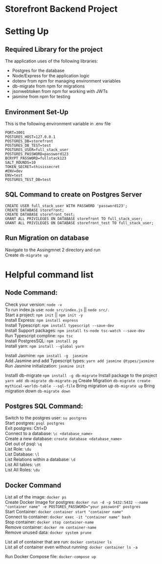 # Storefront Backend Project

# Setting Up
## Required Library for the project
The application uses of the following libraries:
- Postgres for the database
- Node/Express for the application logic
- dotenv from npm for managing environment variables
- db-migrate from npm for migrations
- jsonwebtoken from npm for working with JWTs
- jasmine from npm for testing


## Environment Set-Up
This is the following environment variable in .env file
```
PORT=3001
POSTGRES_HOST=127.0.0.1
POSTGRES_DB=storefront
POSTGRES_DB_TEST=test
POSTGRES_USER=full_stack_user
POSTGRES_PASSWORD=password123
BCRYPT_PASSWORD=fullstack123
SALT_ROUNDS=10
TOKEN_SECRET=thisissecret
#ENV=dev
ENV=test
POSTGRES_TEST_DB=test
```
## SQL Command to create on Postgres Server
```
CREATE USER full_stack_user WITH PASSWORD 'password123';
CREATE DATABASE storefront;
CREATE DATABASE storefront_test;
GRANT ALL PRIVILEGES ON DATABASE storefront TO full_stack_user;
GRANT ALL PRIVILEGES ON DATABASE storefront_test TO full_stack_user;
```
## Run Migration on database
Navigate to the Assingmnet 2 directory and run  <br/>
Create 
`db-migrate up`


# Helpful command list
## Node Command:
Check your version: `node -v`  <br/>
To run index.js use: `node src/index.js`   ||  `node src/.`  <br/>
Start a project: `npm init`  || `npm init -y`  <br/>
Install Express: `npm install express`  <br/>
Install Typescript: `npm install typescript --save-dev`  <br/>
Install Support packages: `npm install ts-node tsc-watch --save-dev`  <br/>
Run Typescript compline: `npx tsc`  <br/>
Install PostgresSQL: `npm install pg`  <br/>
Install yarn: `npm install --global yarn`  <br/>

Install Jasmine: `npm install -g  jasmine`  <br/>
Add Jasmine and add Typescript types: `yarn add jasmine @types/jasmine`  <br/>
Run Jasmine initialization: `jasmine init`  <br/>

Installl db-migrate `npm install -g db-migrate`
Install package to the project `yarn add db-migrate db-migrate-pg`
Create Migration `db-migrate create mythical-worlds-table --sql-file`
Bring migration up `db-migrate up`
Bring migration down `db-migrate down`

## Postgres SQL Command:
Switch to the postgres user: `su postgres`  <br/>
Start postgres: `psql postgres`  <br/>
Exit postgres: Ctrl+D  <br/>
Connect to a database: `\c <database_name>`  <br/>
Create a new database: `create database <database_name>`  <br/>
Get out of psql: `\q`  <br/>
List Role: `\du` <br/>
List Database: `\l`  <br/>
List Relations within a database: `\d`  <br/>
List All tables: `\dt`  <br/>
List All Roles: `\du`  <br/>

## Docker Command
List all of the image: `docker ps`  <br/>
Create Docker Image for postgres: `docker run -d -p 5432:5432 --name "container name" -e POSTGRES_PASSWORD="your password" postgres`  <br/>
Start Container: `docker container start "container name"`  <br/>
Connect to container: `docker exec -it "container name" bash`  <br/>
Stop container: `docker stop container-name`  <br/>
Remove container: `docker rm container-name`  <br/>
Remove unused data: `docker system prune`  <br/>

List all of container that are run: `docker container ls`  <br/>
List all of container even without running: `docker container ls -a`  <br/>

Run Docker Compose file: `docker-compose up`  <br/>